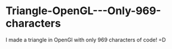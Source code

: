 # Triangle-OpenGL---Only-969-characters
I made a triangle in OpenGl with only 969 characters of code! =D
